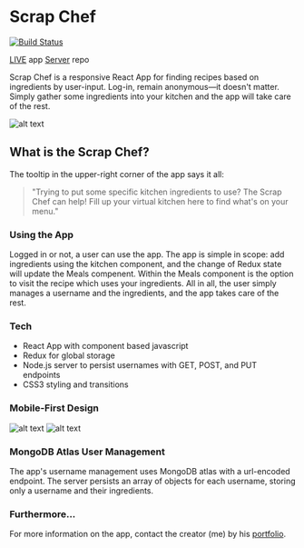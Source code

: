 # Scrap Chef



[![Build Status](https://travis-ci.org/joemccann/dillinger.svg?branch=master)](https://travis-ci.org/joemccann/dillinger)

[LIVE](https://scrap-chef.herokuapp.com) app
[Server](scrap-chef-server.herokuapp.com) repo

Scrap Chef is a responsive React App for finding recipes based on ingredients by user-input. Log-in, remain anonymous—it doesn't matter. Simply gather some ingredients into your kitchen and the app will take care of the rest.

![alt text](https://nolanmcgill.files.wordpress.com/2019/09/scrapchefdesktop.png "Scrap Chef Desktop Screenshot")

## What is the Scrap Chef?
The tooltip in the upper-right corner of the app says it all:
> "Trying to put some specific kitchen ingredients to use?
> The Scrap Chef can help! Fill up your virtual
> kitchen here to find what's on your menu."

### Using the App
Logged in or not, a user can use the app. The app is simple in scope: add ingredients using the kitchen component, and the change of Redux state will update the Meals compenent. Within the Meals component is the option to visit the recipe which uses your ingredients. All in all, the user simply manages a username and the ingredients, and the app takes care of the rest. 

### Tech
- React App with component based javascript
- Redux for global storage
- Node.js server to persist usernames with GET, POST, and PUT endpoints
- CSS3 styling and transitions

### Mobile-First Design
![alt text](https://nolanmcgill.files.wordpress.com/2019/09/scrapchefscreenshotmobile2.png "Scrap Chef Mobile Screenshot")
![alt text](https://nolanmcgill.files.wordpress.com/2019/09/scrapchefscreenshotmobile.png "Scrap Chef Mobile Screenshot")

### MongoDB Atlas User Management
The app's username management uses MongoDB atlas with a url-encoded endpoint. The server persists an array of objects for each username, storing only a username and their ingredients.

### Furthermore...
For more information on the app, contact the creator (me) by his [portfolio](https://nomcgill.github.io/nolan-portfolio/).

